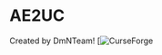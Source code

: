 # AE2UC
Created by DmNTeam!
[![CurseForge](https://www.curseforge.com/minecraft/mc-mods/ae2unlimitedcable)
